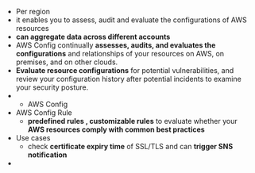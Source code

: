 - Per region
- it enables you to assess, audit and evaluate the configurations of AWS resources  
- **can aggregate data across different accounts**
- AWS Config continually **assesses, audits, and evaluates the configurations** and relationships of your resources on AWS, on premises, and on other clouds.
- **Evaluate resource configurations** for potential vulnerabilities, and review your configuration history after potential incidents to examine your security posture.
- - AWS Config
- AWS Config Rule
	- **predefined rules , customizable rules** to evaluate whether your **AWS resources comply with common best practices**
- Use cases
	- check **certificate expiry time** of SSL/TLS and can **trigger SNS notification**
 - 